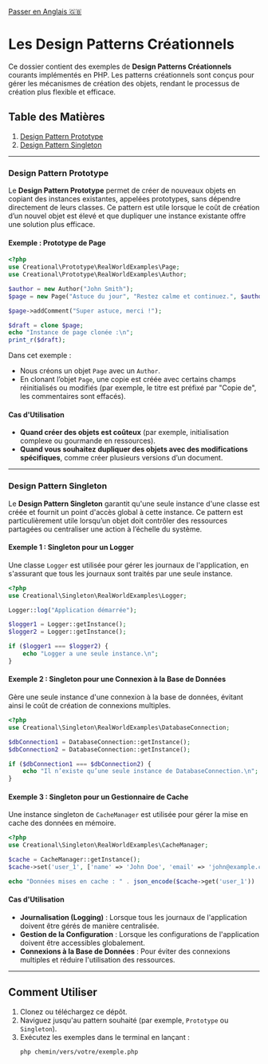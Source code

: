 [ Passer en Anglais 🇬🇧](README.md)

# Les Design Patterns Créationnels
Ce dossier contient des exemples de **Design Patterns Créationnels** courants implémentés en PHP. Les patterns créationnels sont conçus pour gérer les mécanismes de création des objets, rendant le processus de création plus flexible et efficace.

## Table des Matières
1. [Design Pattern Prototype](#design-pattern-prototype)  
2. [Design Pattern Singleton](#design-pattern-singleton)

---

### Design Pattern Prototype

Le **Design Pattern Prototype** permet de créer de nouveaux objets en copiant des instances existantes, appelées prototypes, sans dépendre directement de leurs classes. Ce pattern est utile lorsque le coût de création d’un nouvel objet est élevé et que dupliquer une instance existante offre une solution plus efficace.

#### Exemple : Prototype de Page

```php
<?php
use Creational\Prototype\RealWorldExamples\Page;
use Creational\Prototype\RealWorldExamples\Author;

$author = new Author("John Smith");
$page = new Page("Astuce du jour", "Restez calme et continuez.", $author);

$page->addComment("Super astuce, merci !");

$draft = clone $page;
echo "Instance de page clonée :\n";
print_r($draft);
```

Dans cet exemple :  
- Nous créons un objet `Page` avec un `Author`.  
- En clonant l’objet `Page`, une copie est créée avec certains champs réinitialisés ou modifiés (par exemple, le titre est préfixé par "Copie de", les commentaires sont effacés).

#### Cas d'Utilisation

- **Quand créer des objets est coûteux** (par exemple, initialisation complexe ou gourmande en ressources).  
- **Quand vous souhaitez dupliquer des objets avec des modifications spécifiques**, comme créer plusieurs versions d’un document.

---

### Design Pattern Singleton

Le **Design Pattern Singleton** garantit qu'une seule instance d'une classe est créée et fournit un point d'accès global à cette instance. Ce pattern est particulièrement utile lorsqu’un objet doit contrôler des ressources partagées ou centraliser une action à l’échelle du système.

#### Exemple 1 : Singleton pour un Logger

Une classe `Logger` est utilisée pour gérer les journaux de l'application, en s'assurant que tous les journaux sont traités par une seule instance.

```php
<?php
use Creational\Singleton\RealWorldExamples\Logger;

Logger::log("Application démarrée");

$logger1 = Logger::getInstance();
$logger2 = Logger::getInstance();

if ($logger1 === $logger2) {
    echo "Logger a une seule instance.\n";
}
```

#### Exemple 2 : Singleton pour une Connexion à la Base de Données

Gère une seule instance d'une connexion à la base de données, évitant ainsi le coût de création de connexions multiples.

```php
<?php
use Creational\Singleton\RealWorldExamples\DatabaseConnection;

$dbConnection1 = DatabaseConnection::getInstance();
$dbConnection2 = DatabaseConnection::getInstance();

if ($dbConnection1 === $dbConnection2) {
    echo "Il n’existe qu’une seule instance de DatabaseConnection.\n";
}
```

#### Exemple 3 : Singleton pour un Gestionnaire de Cache

Une instance singleton de `CacheManager` est utilisée pour gérer la mise en cache des données en mémoire.

```php
<?php
use Creational\Singleton\RealWorldExamples\CacheManager;

$cache = CacheManager::getInstance();
$cache->set('user_1', ['name' => 'John Doe', 'email' => 'john@example.com']);

echo "Données mises en cache : " . json_encode($cache->get('user_1')) . "\n";
```

#### Cas d'Utilisation

- **Journalisation (Logging)** : Lorsque tous les journaux de l'application doivent être gérés de manière centralisée.  
- **Gestion de la Configuration** : Lorsque les configurations de l'application doivent être accessibles globalement.  
- **Connexions à la Base de Données** : Pour éviter des connexions multiples et réduire l'utilisation des ressources.

---

## Comment Utiliser

1. Clonez ou téléchargez ce dépôt.  
2. Naviguez jusqu'au pattern souhaité (par exemple, `Prototype` ou `Singleton`).  
3. Exécutez les exemples dans le terminal en lançant :  
   ```bash
   php chemin/vers/votre/exemple.php
   ```
